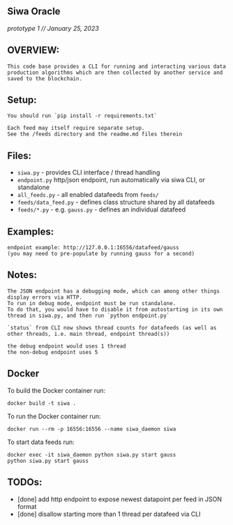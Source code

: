 ## Siwa Oracle 
*prototype 1 // January 25, 2023*

## OVERVIEW:
    This code base provides a CLI for running and interacting various data production algorithms which are then collected by another service and saved to the blockchain. 

## Setup:
    You should run `pip install -r requirements.txt`

    Each feed may itself require separate setup. 
    See the /feeds directory and the readme.md files therein

## Files:
* `siwa.py` - provides CLI interface / thread handling
* `endpoint.py` http/json endpoint, run automatically via siwa CLI, or standalone
* `all_feeds.py` - all enabled datafeeds from `feeds/`
* `feeds/data_feed.py` - defines class structure shared by all datafeeds
* `feeds/*.py` - e.g. `gauss.py` - defines an individual datafeed

## Examples:
    endpoint example: http://127.0.0.1:16556/datafeed/gauss
    (you may need to pre-populate by running gauss for a second)

## Notes:
    The JSON endpoint has a debugging mode, which can among other things display errors via HTTP.
    To run in debug mode, endpoint must be run standalone.
    To do that, you would have to disable it from autostarting in its own thread in siwa.py, and then run `python endpoint.py`

    `status` from CLI now shows thread counts for datafeeds (as well as other threads, i.e. main thread, endpoint thread(s))

    the debug endpoint would uses 1 thread
    the non-debug endpoint uses 5 

## Docker 

To build the Docker container run:

    docker build -t siwa .

To run the Docker container run:

    docker run --rm -p 16556:16556 --name siwa_daemon siwa

To start data feeds run:

    docker exec -it siwa_daemon python siwa.py start gauss
    python siwa.py start gauss


## TODOs:
* [done] add http endpoint to expose newest datapoint per feed in JSON format
* [done] disallow starting more than 1 thread per datafeed via CLI
